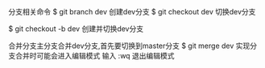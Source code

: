 分支相关命令
 $ git branch dev    创建dev分支
 $ git checkout dev  切换dev分支

 $ git checkout -b dev 创建并切换dev分支

 合并分支主分支合并dev分支,首先要切换到master分支
 $ git merge dev
  实现分支合并时可能会进入编辑模式 输入 :wq 退出编辑模式